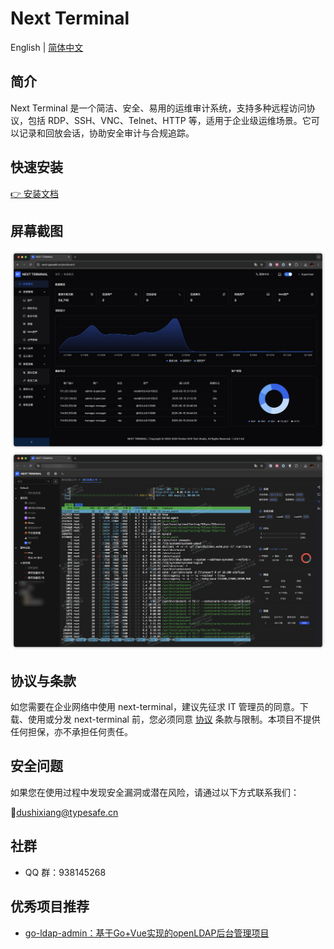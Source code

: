 # Next Terminal

English | [简体中文](./README-zh_CN.md)

## 简介

Next Terminal 是一个简洁、安全、易用的运维审计系统，支持多种远程访问协议，包括 RDP、SSH、VNC、Telnet、HTTP 等，适用于企业级运维场景。它可以记录和回放会话，协助安全审计与合规追踪。

## 快速安装

[👉 安装文档](https://docs.next-terminal.typesafe.cn)

## 屏幕截图

![](screenshots/zh/dashboard.png)
![](screenshots/zh/access.png)

## 协议与条款

如您需要在企业网络中使用 next-terminal，建议先征求 IT 管理员的同意。下载、使用或分发 next-terminal 前，您必须同意 [协议](./LICENSE) 条款与限制。本项目不提供任何担保，亦不承担任何责任。


## 安全问题

如果您在使用过程中发现安全漏洞或潜在风险，请通过以下方式联系我们：

📧dushixiang@typesafe.cn

## 社群
- QQ 群：938145268

## 优秀项目推荐

- [go-ldap-admin：基于Go+Vue实现的openLDAP后台管理项目](https://github.com/eryajf/go-ldap-admin)
